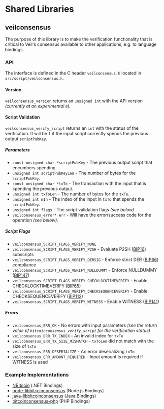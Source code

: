 Shared Libraries
================

## veilconsensus

The purpose of this library is to make the verification functionality that is critical to Veil's consensus available to other applications, e.g. to language bindings.

### API

The interface is defined in the C header `veilconsensus.h` located in  `src/script/veilconsensus.h`.

#### Version

`veilconsensus_version` returns an `unsigned int` with the API version *(currently at an experimental `0`)*.

#### Script Validation

`veilconsensus_verify_script` returns an `int` with the status of the verification. It will be `1` if the input script correctly spends the previous output `scriptPubKey`.

##### Parameters
- `const unsigned char *scriptPubKey` - The previous output script that encumbers spending.
- `unsigned int scriptPubKeyLen` - The number of bytes for the `scriptPubKey`.
- `const unsigned char *txTo` - The transaction with the input that is spending the previous output.
- `unsigned int txToLen` - The number of bytes for the `txTo`.
- `unsigned int nIn` - The index of the input in `txTo` that spends the `scriptPubKey`.
- `unsigned int flags` - The script validation flags *(see below)*.
- `veilconsensus_error* err` - Will have the error/success code for the operation *(see below)*.

##### Script Flags
- `veilconsensus_SCRIPT_FLAGS_VERIFY_NONE`
- `veilconsensus_SCRIPT_FLAGS_VERIFY_P2SH` - Evaluate P2SH ([BIP16](https://github.com/bitcoin/bips/blob/master/bip-0016.mediawiki)) subscripts
- `veilconsensus_SCRIPT_FLAGS_VERIFY_DERSIG` - Enforce strict DER ([BIP66](https://github.com/bitcoin/bips/blob/master/bip-0066.mediawiki)) compliance
- `veilconsensus_SCRIPT_FLAGS_VERIFY_NULLDUMMY` - Enforce NULLDUMMY ([BIP147](https://github.com/bitcoin/bips/blob/master/bip-0147.mediawiki))
- `veilconsensus_SCRIPT_FLAGS_VERIFY_CHECKLOCKTIMEVERIFY` - Enable CHECKLOCKTIMEVERIFY ([BIP65](https://github.com/bitcoin/bips/blob/master/bip-0065.mediawiki))
- `veilconsensus_SCRIPT_FLAGS_VERIFY_CHECKSEQUENCEVERIFY` - Enable CHECKSEQUENCEVERIFY ([BIP112](https://github.com/bitcoin/bips/blob/master/bip-0112.mediawiki))
- `veilconsensus_SCRIPT_FLAGS_VERIFY_WITNESS` - Enable WITNESS ([BIP141](https://github.com/bitcoin/bips/blob/master/bip-0141.mediawiki))

##### Errors
- `veilconsensus_ERR_OK` - No errors with input parameters *(see the return value of `bitcoinconsensus_verify_script` for the verification status)*
- `veilconsensus_ERR_TX_INDEX` - An invalid index for `txTo`
- `veilconsensus_ERR_TX_SIZE_MISMATCH` - `txToLen` did not match with the size of `txTo`
- `veilconsensus_ERR_DESERIALIZE` - An error deserializing `txTo`
- `veilconsensus_ERR_AMOUNT_REQUIRED` - Input amount is required if WITNESS is used

### Example Implementations
- [NBitcoin](https://github.com/NicolasDorier/NBitcoin/blob/master/NBitcoin/Script.cs#L814) (.NET Bindings)
- [node-libbitcoinconsensus](https://github.com/bitpay/node-libbitcoinconsensus) (Node.js Bindings)
- [java-libbitcoinconsensus](https://github.com/dexX7/java-libbitcoinconsensus) (Java Bindings)
- [bitcoinconsensus-php](https://github.com/Bit-Wasp/bitcoinconsensus-php) (PHP Bindings)
